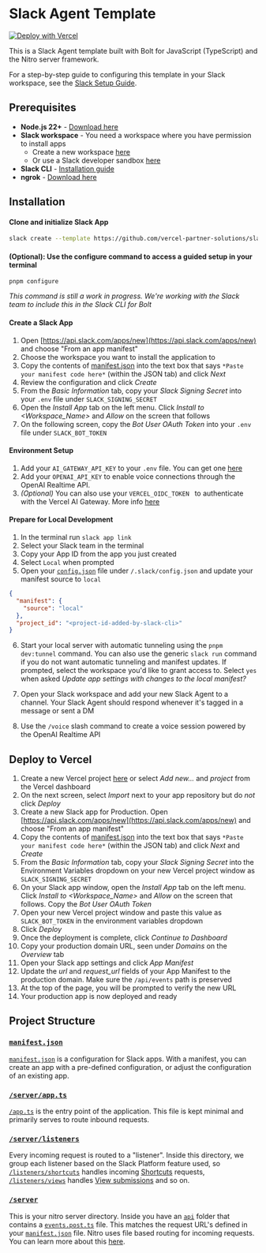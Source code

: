 
# Slack Agent Template
[![Deploy with Vercel](https://vercel.com/button)](https://vercel.com/new/clone?demo-description=This%20is%20a%20Slack%20Agent%20template%20built%20with%20Bolt%20for%20JavaScript%20(TypeScript)%20and%20the%20Nitro%20server%20framework.&demo-image=%2F%2Fimages.ctfassets.net%2Fe5382hct74si%2FSs9t7RkKlPtProrbDhZFM%2F0d11b9095ecf84c87a68fbdef6f12ad1%2FFrame__1_.png&demo-title=Slack%20Agent%20Template&demo-url=https%3A%2F%2Fgithub.com%2Fvercel-partner-solutions%2Fslack-agent-template&env=SLACK_SIGNING_SECRET%2CSLACK_BOT_TOKEN&envDescription=These%20environment%20variables%20are%20required%20to%20deploy%20your%20Slack%20app%20to%20Vercel&envLink=https%3A%2F%2Fapi.slack.com%2Fapps&from=templates&project-name=Slack%20Agent%20Template&project-names=Comma%20separated%20list%20of%20project%20names%2Cto%20match%20the%20root-directories&repository-name=slack-agent-template&repository-url=https%3A%2F%2Fgithub.com%2Fvercel-partner-solutions%2Fslack-agent-template&root-directories=List%20of%20directory%20paths%20for%20the%20directories%20to%20clone%20into%20projects&skippable-integrations=1&teamSlug=matthew-lewis-projects-c7bdd331)

This is a Slack Agent template built with Bolt for JavaScript (TypeScript) and the Nitro server framework.

For a step-by-step guide to configuring this template in your Slack workspace, see the [Slack Setup Guide](docs/slack-setup.md).

## Prerequisites
- **Node.js 22+** - [Download here](https://nodejs.org/)
- **Slack workspace** - You need a workspace where you have permission to install apps
  - Create a new workspace [here](https://slack.com/create)
  - Or use a Slack developer sandbox [here](https://api.slack.com/developer-program)
- **Slack CLI** - [Installation guide](https://tools.slack.dev/slack-cli/guides/installing-the-slack-cli-for-mac-and-linux)
- **ngrok** - [Download here](https://ngrok.com/downloads)

## Installation
#### Clone and initialize Slack App
   ```bash
   slack create --template https://github.com/vercel-partner-solutions/slack-agent-template.git
   ```

#### (Optional): Use the configure command to access a guided setup in your terminal
```
pnpm configure
```
_This command is still a work in progress. We're working with the Slack team to include this in the Slack CLI for Bolt_

#### Create a Slack App

1. Open [https://api.slack.com/apps/new](https://api.slack.com/apps/new) and choose "From an app manifest"
2. Choose the workspace you want to install the application to
3. Copy the contents of [manifest.json](./manifest.json) into the text box that says `*Paste your manifest code here*` (within the JSON tab) and click _Next_
4. Review the configuration and click _Create_
5. From the _Basic Information_ tab, copy your _Slack Signing Secret_ into your `.env` file under `SLACK_SIGNING_SECRET`
6. Open the _Install App_ tab on the left menu. Click _Install to <Workspace_Name>_ and _Allow_ on the screen that follows
7. On the following screen, copy the _Bot User OAuth Token_ into your `.env` file under `SLACK_BOT_TOKEN`

#### Environment Setup
1. Add your `AI_GATEWAY_API_KEY` to your `.env` file. You can get one [here](https://vercel.com/d?to=%2F%5Bteam%5D%2F%7E%2Fai%2Fapi-keys%3Futm_source%3Dai_gateway_landing_page&title=Get+an+API+Key)
2. Add your `OPENAI_API_KEY` to enable voice connections through the OpenAI Realtime API.
3. _(Optional)_ You can also use your `VERCEL_OIDC_TOKEN ` to authenticate with the Vercel AI Gateway. More info [here](https://vercel.com/docs/oidc#in-local-development)

#### Prepare for Local Development

1. In the terminal run `slack app link`
2. Select your Slack team in the terminal
3. Copy your App ID from the app you just created
4. Select `Local` when prompted
5. Open your [`config.json`](./.slack/config.json) file under `/.slack/config.json` and update your manifest source to `local`
```json
{
  "manifest": {
    "source": "local"
  },
  "project_id": "<project-id-added-by-slack-cli>"
}
```
6. Start your local server with automatic tunneling using the `pnpm dev:tunnel` command. You can also use the generic `slack run` command if you do not want automatic tunneling and manifest updates. If prompted, select the workspace you'd like to grant access to. Select `yes` when asked _Update app settings with changes to the local manifest?_

7. Open your Slack workspace and add your new Slack Agent to a channel. Your Slack Agent should respond whenever it's tagged in a message or sent a DM
8. Use the `/voice` slash command to create a voice session powered by the OpenAI Realtime API

## Deploy to Vercel
1. Create a new Vercel project [here](https://www.vercel.com/new) or select _Add new..._ and _project_ from the Vercel dashboard
2. On the next screen, select *Import* next to your app repository but do *not* click _Deploy_
3. Create a new Slack app for Production. Open [https://api.slack.com/apps/new](https://api.slack.com/apps/new) and choose "From an app manifest"
4. Copy the contents of [manifest.json](./manifest.json) into the text box that says `*Paste your manifest code here*` (within the JSON tab) and click _Next_ and _Create_
5. From the _Basic Information_ tab, copy your _Slack Signing Secret_ into the Environment Variables dropdown on your new Vercel project window as `SLACK_SIGNING_SECRET`
6. On your Slack app window, open the _Install App_ tab on the left menu. Click _Install to <Workspace_Name>_ and _Allow_ on the screen that follows. Copy the _Bot User OAuth Token_
7. Open your new Vercel project window and paste this value as `SLACK_BOT_TOKEN` in the environment variables dropdown
8. Click _Deploy_
9. Once the deployment is complete, click _Continue to Dashboard_
10. Copy your production domain URL, seen under  _Domains_ on the _Overview_ tab
11. Open your Slack app settings and click _App Manifest_
12. Update the _url_ and _request_url_ fields of your App Manifest to the production domain. Make sure the `/api/events` path is preserved
13. At the top of the page, you will be prompted to verify the new URL
14. Your production app is now deployed and ready

## Project Structure

### [`manifest.json`](./manifest.json)

[`manifest.json`](./manifest.json) is a configuration for Slack apps. With a manifest, you can create an app with a pre-defined configuration, or adjust the configuration of an existing app.

### [`/server/app.ts`](./server/app.ts)

[`/app.ts`](./server/app.ts) is the entry point of the application. This file is kept minimal and primarily serves to route inbound requests.

### [`/server/listeners`](./server/listeners)

Every incoming request is routed to a "listener". Inside this directory, we group each listener based on the Slack Platform feature used, so [`/listeners/shortcuts`](./server/listeners/shortcuts/index.ts) handles incoming [Shortcuts](https://api.slack.com/interactivity/shortcuts) requests, [`/listeners/views`](./server/listeners/views/index.ts) handles [View submissions](https://api.slack.com/reference/interaction-payloads/views#view_submission) and so on.

### [`/server`](./server)

This is your nitro server directory. Inside you have an [`api`](./server/api) folder that contains a [`events.post.ts`](./server/api/events.post.ts) file. This matches the request URL's defined in your [`manifest.json`](./manifest.json) file. Nitro uses file based routing for incoming requests. You can learn more about this [here](https://nitro.build/guide/routing).
